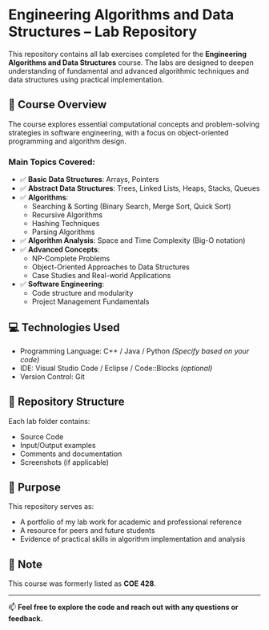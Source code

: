 # Engineering Algorithms and Data Structures – Lab Repository

This repository contains all lab exercises completed for the **Engineering Algorithms and Data Structures** course. The labs are designed to deepen understanding of fundamental and advanced algorithmic techniques and data structures using practical implementation.

## 🧠 Course Overview

The course explores essential computational concepts and problem-solving strategies in software engineering, with a focus on object-oriented programming and algorithm design.

### Main Topics Covered:
- ✅ **Basic Data Structures**: Arrays, Pointers
- ✅ **Abstract Data Structures**: Trees, Linked Lists, Heaps, Stacks, Queues
- ✅ **Algorithms**: 
  - Searching & Sorting (Binary Search, Merge Sort, Quick Sort)
  - Recursive Algorithms
  - Hashing Techniques
  - Parsing Algorithms
- ✅ **Algorithm Analysis**: Space and Time Complexity (Big-O notation)
- ✅ **Advanced Concepts**:
  - NP-Complete Problems
  - Object-Oriented Approaches to Data Structures
  - Case Studies and Real-world Applications
- ✅ **Software Engineering**:
  - Code structure and modularity
  - Project Management Fundamentals

## 💻 Technologies Used
- Programming Language: C++ / Java / Python *(Specify based on your code)*
- IDE: Visual Studio Code / Eclipse / Code::Blocks *(optional)*
- Version Control: Git

## 📁 Repository Structure
Each lab folder contains:
- Source Code
- Input/Output examples
- Comments and documentation
- Screenshots (if applicable)

## 🚀 Purpose
This repository serves as:
- A portfolio of my lab work for academic and professional reference
- A resource for peers and future students
- Evidence of practical skills in algorithm implementation and analysis

## 📌 Note
This course was formerly listed as **COE 428**.

---

📫 **Feel free to explore the code and reach out with any questions or feedback.**
